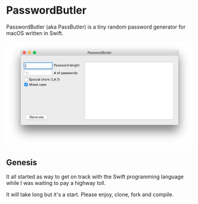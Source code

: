 # PasswordButler

PasswordButler (aka PassButler) is a tiny random password generator for macOS written in Swift.

![](/docs/passbutler.png)

## Genesis
It all started as way to get on track with the Swift programming language while I was waiting to pay a highway toll.

It will take long but it's a start. Please enjoy, clone, fork and compile.
